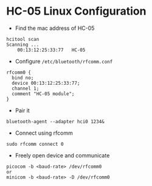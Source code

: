 # HC-05 Linux Configuration
+ Find the mac address of HC-05
```
hcitool scan
Scanning ...
    00:13:12:25:33:77   HC-05
```
+ Configure `/etc/bluetooth/rfcomm.conf`
```
rfcomm0 {
  bind no;
  device 00:13:12:25:33:77;
  channel 1;
  comment "HC-05 module";
}
```
+ Pair it
```
bluetooth-agent --adapter hci0 1234&
```
+ Connect using rfcomm
```
sudo rfcomm connect 0
```
+ Freely open device and communicate
```
picocom -b <baud-rate> /dev/rfcomm0
or
minicom -b <baud-rate> -D /dev/rfcomm0
```
